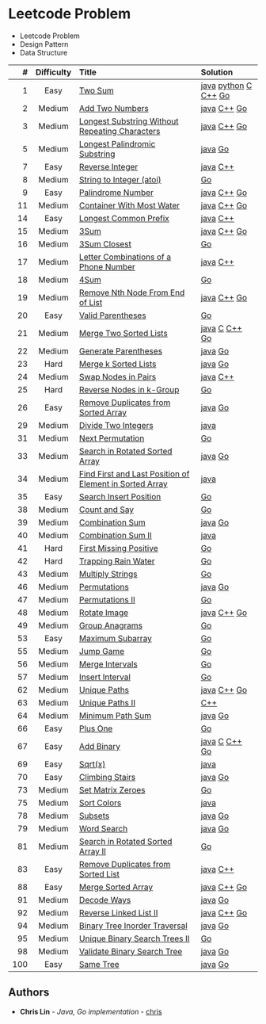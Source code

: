 # Leetcode Problem

* Leetcode Problem
* Design Pattern
* Data Structure

|    # | Difficulty | Title                                                                                                                                             | Solution                                                                                                                                                                                                                                                                                                                                                                                                                                                                    |
| ---: | :--------: | :------------------------------------------------------------------------------------------------------------------------------------------------ | :-------------------------------------------------------------------------------------------------------------------------------------------------------------------------------------------------------------------------------------------------------------------------------------------------------------------------------------------------------------------------------------------------------------------------------------------------------------------------- |
|    1 |    Easy    | [Two Sum](https://leetcode.com/problems/two-sum/)                                                                                                 | [java](https://github.com/dodoggyy/leetcode-practice/blob/master/src/com/easy/TwoSum_1.java)      [python](https://github.com/dodoggyy/leetcode-practice/blob/master/Py_src/)        [C](https://github.com/dodoggyy/leetcode-practice/blob/master/C_src/)      [C++](https://github.com/dodoggyy/leetcode-practice/blob/master/Cpp_src/easy/two_sum_1.cc)      [Go](https://github.com/dodoggyy/leetcode-practice/blob/master/Golang_src/easy/twoSum_1.go)                 |
|    2 |   Medium   | [Add Two Numbers](https://leetcode.com/problems/add-two-numbers/)                                                                                 | [java](https://github.com/dodoggyy/leetcode-practice/blob/master/src/com/medium/AddTwoNumbers_2.java)      [C++](https://github.com/dodoggyy/leetcode-practice/blob/master/Cpp_src/medium/add_two_numbers_2.cc)      [Go](https://github.com/dodoggyy/leetcode-practice/blob/master/Golang_src/medium/addTwoNumbers_2.go)                                                                                                                                                   |
|    3 |   Medium   | [Longest Substring Without Repeating Characters](https://leetcode.com/problems/longest-substring-without-repeating-characters/)                   | [java](https://github.com/dodoggyy/leetcode-practice/blob/master/src/com/medium/LongestSubstringWithoutRepeatingCharacters_3.java)      [C++](https://github.com/dodoggyy/leetcode-practice/blob/master/Cpp_src/medium/longest_substring_without_repeating_characters_3.cc)      [Go](https://github.com/dodoggyy/leetcode-practice/blob/master/Golang_src/medium/longestSubstringWithoutRepeatingCharacters_3.go)                                                          |
|    5 |   Medium   | [Longest Palindromic Substring](https://leetcode.com/problems/longest-palindromic-substring/)                                                     | [java](https://github.com/dodoggyy/leetcode-practice/blob/master/src/com/medium/LongestPalindromicSubstring_5.java)      [Go](https://github.com/dodoggyy/leetcode-practice/blob/master/Golang_src/medium/longestPalindromicSubstring_5.go)                                                                                                                                                                                                                                 |
|    7 |    Easy    | [Reverse Integer](https://leetcode.com/problems/reverse-integer/)                                                                                 | [java](https://github.com/dodoggyy/AlgorithmPractice/blob/master/src/com/practice/ReverseInteger.java)      [C++](https://github.com/dodoggyy/leetcode-practice/blob/master/Cpp_src/easy/reverse_integer_7.cc)                                                                                                                                                                                                                                                              |
|    8 |   Medium   | [String to Integer (atoi)](https://leetcode.com/problems/string-to-integer-atoi/)                                                                 | [Go](https://github.com/dodoggyy/leetcode-practice/blob/master/Golang_src/medium/stringToInteger_8.go)                                                                                                                                                                                                                                                                                                                                                                      |
|    9 |    Easy    | [Palindrome Number](https://leetcode.com/problems/palindrome-number/)                                                                             | [java](https://github.com/dodoggyy/leetcode-practice/blob/master/src/com/easy/PalindromeNumber_9.java)      [C++](https://github.com/dodoggyy/leetcode-practice/blob/master/Cpp_src/easy/palindrome_number_9.cc)      [Go](https://github.com/dodoggyy/leetcode-practice/blob/master/Golang_src/easy/palindromeNumber_9.go)                                                                                                                                                 |
|   11 |   Medium   | [Container With Most Water](https://leetcode.com/problems/container-with-most-water/)                                                             | [java](https://github.com/dodoggyy/leetcode-practice/blob/master/src/com/medium/ContainerWithMostWater_11.java)      [C++](https://github.com/dodoggyy/leetcode-practice/blob/master/Cpp_src/medium/container_with_most_water_11.cc)      [Go](https://github.com/dodoggyy/leetcode-practice/blob/master/Golang_src/medium/containerWithMostWater_11.go)                                                                                                                    |
|   14 |    Easy    | [Longest Common Prefix](https://leetcode.com/problems/two-sum/)                                                                                   | [java](https://github.com/dodoggyy/leetcode-practice/blob/master/src/com/easy/LongestCommonPrefix_14.java)      [C++](https://github.com/dodoggyy/leetcode-practice/blob/master/Cpp_src/easy/longest_common_prefix_14.cc)                                                                                                                                                                                                                                                   |  |
|   15 |   Medium   | [3Sum ](https://leetcode.com/problems/3sum/)                                                                                                      | [java](https://github.com/dodoggyy/leetcode-practice/blob/master/src/com/medium/ThreeSum_15.java)      [C++](https://github.com/dodoggyy/leetcode-practice/blob/master/Cpp_src/medium/3_sum.cc)      [Go](https://github.com/dodoggyy/leetcode-practice/blob/master/Golang_src/medium/3Sum_15.go)                                                                                                                                                                           |
|   16 |   Medium   | [3Sum Closest](https://leetcode.com/problems/3sum-closest/)                                                                                       | [Go](https://github.com/dodoggyy/leetcode-practice/blob/master/Golang_src/medium/3SumClosest_16.go)                                                                                                                                                                                                                                                                                                                                                                         |
|   17 |   Medium   | [Letter Combinations of a Phone Number](https://leetcode.com/problems/letter-combinations-of-a-phone-number/)                                     | [java](https://github.com/dodoggyy/leetcode-practice/blob/master/src/com/medium/LetterCombinationsOfAPhoneNumber_17.java)      [C++](https://github.com/dodoggyy/leetcode-practice/blob/master/Cpp_src/medium/letter_combinations_of_a_phone_number_17.cc)                                                                                                                                                                                                                  |
|   18 |   Medium   | [4Sum ](https://leetcode.com/problems/4sum/)                                                                                                      | [Go](https://github.com/dodoggyy/leetcode-practice/blob/master/Golang_src/medium/4Sum_18.go)                                                                                                                                                                                                                                                                                                                                                                                |
|   19 |   Medium   | [Remove Nth Node From End of List](https://leetcode.com/problems/remove-nth-node-from-end-of-list/)                                               | [java](https://github.com/dodoggyy/leetcode-practice/blob/master/src/com/medium/RemoveNthNodeFromEndofList_19.java)      [C++](https://github.com/dodoggyy/leetcode-practice/blob/master/Cpp_src/medium/remove_nth_node_from_end_of_list_19.cc)      [Go](https://github.com/dodoggyy/leetcode-practice/blob/master/Golang_src/medium/removeNthNodeFromEndOfList_19.go)                                                                                                     |
|   20 |    Easy    | [Valid Parentheses](https://leetcode.com/problems/valid-parentheses/)                                                                             | [Go](https://github.com/dodoggyy/leetcode-practice/blob/master/Golang_src/easy/validParentheses_20.go)                                                                                                                                                                                                                                                                                                                                                                      |
|   21 |   Medium   | [Merge Two Sorted Lists](https://leetcode.com/problems/merge-two-sorted-lists/)                                                                   | [java](https://github.com/dodoggyy/leetcode-practice/blob/master/src/com/easy/MergeTwoSortedLists_21.java)      [C](https://github.com/dodoggyy/leetcode-practice/blob/master/C_src/Easy/21_Merge_Two_Sorted_Lists/MergeTwoSortedLists_21.c)      [C++](https://github.com/dodoggyy/leetcode-practice/blob/master/Cpp_src/easy/merge_two_sorted_lists_21.cc)      [Go](https://github.com/dodoggyy/leetcode-practice/blob/master/Golang_src/easy/mergeTwoSortedLists_21.go) |
|   22 |   Medium   | [Generate Parentheses](https://leetcode.com/problems/generate-parentheses/)                                                                       | [java](https://github.com/dodoggyy/leetcode-practice/blob/master/src/com/medium/GenerateParentheses_22.java)      [Go](https://github.com/dodoggyy/leetcode-practice/blob/master/Golang_src/medium/generateParentheses_22.go)                                                                                                                                                                                                                                               |
|   23 |    Hard    | [Merge k Sorted Lists](https://leetcode.com/problems/merge-k-sorted-lists/)                                                                       | [java](https://github.com/dodoggyy/leetcode-practice/blob/master/src/com/hard/MergeKSortedLists_23.java)      [Go](https://github.com/dodoggyy/leetcode-practice/blob/master/Golang_src/hard/mergeKSortedLists_23.go)                                                                                                                                                                                                                                                       |
|   24 |   Medium   | [Swap Nodes in Pairs](https://leetcode.com/problems/swap-nodes-in-pairs/)                                                                         | [java](https://github.com/dodoggyy/leetcode-practice/blob/master/src/com/medium/SwapNodesinPairs_24.java)      [C++](https://github.com/dodoggyy/leetcode-practice/blob/master/Cpp_src/medium/swap_nodes_in_pairs_24.cc)                                                                                                                                                                                                                                                    |
|   25 |   Hard   | [Reverse Nodes in k-Group](https://leetcode.com/problems/reverse-nodes-in-k-group/)                                                                         | [Go](https://github.com/dodoggyy/leetcode-practice/blob/master/Golang_src/hard/reverseNodesInKGroup_25.go)  
|   26 |    Easy    | [Remove Duplicates from Sorted Array](https://leetcode.com/problems/remove-duplicates-from-sorted-array/)                                         | [java](https://github.com/dodoggyy/leetcode-practice/blob/master/src/com/easy/RemoveDuplicatesFromSortedArray_26.java)      [Go](https://github.com/dodoggyy/leetcode-practice/blob/master/Golang_src/easy/removeDuplicatesFromSortedArray_26.go)                                                                                                                                                                                                                           |
|   29 |   Medium   | [Divide Two Integers](https://leetcode.com/problems/divide-two-integers/)                                                                         | [java](https://github.com/dodoggyy/leetcode-practice/blob/master/src/com/medium/DivideTwoIntegers_29.java)                                                                                                                                                                                                                                                                                                                                                                  |
|   31 |   Medium   | [Next Permutation](https://leetcode.com/problems/next-permutation/)                                                   | [Go](https://github.com/dodoggyy/leetcode-practice/blob/master/Golang_src/medium/nextPermutation_31.go)   
|   33 |   Medium   | [Search in Rotated Sorted Array](https://leetcode.com/problems/search-in-rotated-sorted-array/)                                                   | [java](https://github.com/dodoggyy/leetcode-practice/blob/master/src/com/medium/SearchInRotatedSortedArray_33.java)      [Go](https://github.com/dodoggyy/leetcode-practice/blob/master/Golang_src/medium/searchInRotatedSortedArray_33.go)                                                                                                                                                                                                                                 |
|   34 |   Medium   | [Find First and Last Position of Element in Sorted Array](https://leetcode.com/problems/find-first-and-last-position-of-element-in-sorted-array/) | [java](https://github.com/dodoggyy/leetcode-practice/blob/master/src/com/medium/FindFirstAndLastPositionOfElementInSortedArray_34.java)                                                                                                                                                                                                                                                                                                                                     |
|   35 |    Easy    | [Search Insert Position](https://leetcode.com/problems/search-insert-position/)                                                                   | [Go](https://github.com/dodoggyy/leetcode-practice/blob/master/Golang_src/easy/addBsearchInsertPosition_35.go)                                                                                                                                                                                                                                                                                                                                                              |
|   38 |   Medium   | [Count and Say](https://leetcode.com/problems/count-and-say/)                                                                                     | [Go](https://github.com/dodoggyy/leetcode-practice/blob/master/Golang_src/medium/combinationSum_39.go)                                                                                                                                                                                                                                                                                                                                                                      |
|   39 |   Medium   | [Combination Sum](https://leetcode.com/problems/combination-sum/)                                                                                 | [java](https://github.com/dodoggyy/leetcode-practice/blob/master/src/com/medium/CombinationSum_39.java)      [Go](https://github.com/dodoggyy/leetcode-practice/blob/master/Golang_src/medium/combinationSum_39.go)                                                                                                                                                                                                                                                         |  |
|   40 |   Medium   | [Combination Sum II](https://leetcode.com/problems/combination-sum-ii/)                                                                           | [java](https://github.com/dodoggyy/leetcode-practice/blob/master/src/com/medium/CombinationSumII_40.java)                                                                                                                                                                                                                                                                                                                                                                   |
|   41 |    Hard    | [First Missing Positive](https://leetcode.com/problems/first-missing-positive/)                                                                   | [Go](https://github.com/dodoggyy/leetcode-practice/blob/master/Golang_src/hard/firstMissingPositive_41.go)                                                                                                                                                                                                                                                                                                                                                                  |
|   42 |    Hard    | [Trapping Rain Water](https://leetcode.com/problems/trapping-rain-water/)                                                                   | [Go](https://github.com/dodoggyy/leetcode-practice/blob/master/Golang_src/hard/trappingRainWater_42.go)                                                                                             
|   43 |   Medium   | [Multiply Strings](https://leetcode.com/problems/multiply-strings/)                                                                               | [Go](https://github.com/dodoggyy/leetcode-practice/blob/master/Golang_src/medium/multiplyStrings_43.go)                                                                                                                                                                                                                                                                                                                                                                     |
|   46 |   Medium   | [Permutations ](https://leetcode.com/problems/permutations/)                                                                                      | [java](https://github.com/dodoggyy/leetcode-practice/blob/master/src/com/medium/Permutations_46.java)      [Go](https://github.com/dodoggyy/leetcode-practice/blob/master/Golang_src/medium/permutation_46.go)                                                                                                                                                                                                                                                              |
|   47 |   Medium   | [Permutations II](https://leetcode.com/problems/permutations-ii/)                                                                                 | [Go](https://github.com/dodoggyy/leetcode-practice/blob/master/Golang_src/medium/permutationsII_47.go)                                                                                                                                                                                                                                                                                                                                                                      |
|   48 |   Medium   | [Rotate Image](https://leetcode.com/problems/rotate-image//)                                                                                      | [java](https://github.com/dodoggyy/leetcode-practice/blob/master/src/com/medium/RotateImage_48.java)      [C++](https://github.com/dodoggyy/leetcode-practice/blob/master/Cpp_src/medium/rotate_image_48.cc)      [Go](https://github.com/dodoggyy/leetcode-practice/blob/master/Golang_src/medium/rotateImage_48.go)                                                                                                                                                       |
|   49 |   Medium   | [Group Anagrams](https://leetcode.com/problems/group-anagrams/)                                                                                   | [Go](https://github.com/dodoggyy/leetcode-practice/blob/master/Golang_src/medium/groupAnagrams_49.go)                                                                                                                                                                                                                                                                                                                                                                       |
|   53 |    Easy    | [Maximum Subarray](https://leetcode.com/problems/maximum-subarray/)                                                                               | [Go](https://github.com/dodoggyy/leetcode-practice/blob/master/Golang_src/easy/maximumSubarray_53.go)                                                                                                                                                                                                                                                                                                                                                                       |
|   55 |   Medium   | [Jump Game](https://leetcode.com/problems/jump-game/)                                                                                             | [Go](https://github.com/dodoggyy/leetcode-practice/blob/master/Golang_src/medium/mergeIntervals_56.go)                                                                                                                                                                                                                                                                                                                                                                      |
|   56 |   Medium   | [Merge Intervals](https://leetcode.com/problems/merge-intervals/)                                                                                 | [Go](https://github.com/dodoggyy/leetcode-practice/blob/master/Golang_src/medium/mergeIntervals_56.go)                                                                                                                                                                                                                                                                                                                                                                      |
|   57 |   Medium   | [Insert Interval](https://leetcode.com/problems/insert-interval/)                                                                                 | [Go](https://github.com/dodoggyy/leetcode-practice/blob/master/Golang_src/medium/insertInterval_57.go)                                                                                                                                                                                                                                                                                                                                                                      |
|   62 |   Medium   | [Unique Paths](https://leetcode.com/problems/unique-paths/)                                                                                       | [java](https://github.com/dodoggyy/leetcode-practice/blob/master/src/com/medium/UniquePaths_62.java)      [C++](https://github.com/dodoggyy/leetcode-practice/blob/master/Cpp_src/medium/unique_paths_62.cc)      [Go](https://github.com/dodoggyy/leetcode-practice/blob/master/Golang_src/medium/uniquePaths_62.go)                                                                                                                                                       |
|   63 |   Medium   | [Unique Paths II](https://leetcode.com/problems/unique-paths-ii/)                                                                                 | [C++](https://github.com/dodoggyy/leetcode-practice/blob/master/Cpp_src/medium/unique_paths_II_63.cc)                                                                                                                                                                                                                                                                                                                                                                       |
|   64 |   Medium   | [Minimum Path Sum](https://leetcode.com/problems/minimum-path-sum/)                                                                               | [java](https://github.com/dodoggyy/leetcode-practice/blob/master/src/com/medium/MinimumPathSum_64.java)      [Go](https://github.com/dodoggyy/leetcode-practice/blob/master/Golang_src/medium/minimumPathSum_64.go)                                                                                                                                                                                                                                                         |
|   66 |    Easy    | [Plus One](https://leetcode.com/problems/plus-one/)                                                                                               | [Go](https://github.com/dodoggyy/leetcode-practice/blob/master/Golang_src/easy/plusOne_66.go)                                                                                                                                                                                                                                                                                                                                                                               |
|   67 |    Easy    | [Add Binary](https://leetcode.com/problems/add-binary/)                                                                                           | [java](https://github.com/dodoggyy/leetcode-practice/blob/master/src/com/easy/AddBinary_67.java)      [C](https://github.com/dodoggyy/leetcode-practice/blob/master/C_src/Easy/67_Add_Binary/AddBinary_67.c)      [C++](https://github.com/dodoggyy/leetcode-practice/blob/master/Cpp_src/easy/add_binary_67.cc)      [Go](https://github.com/dodoggyy/leetcode-practice/blob/master/Golang_src/easy/addBinary_67.go)                                                       |
|   69 |    Easy    | [Sqrt(x)](https://leetcode.com/problems/sqrtx/)                                                                                                   | [java](https://github.com/dodoggyy/leetcode-practice/blob/master/src/com/easy/Sqrtx_69.java)                                                                                                                                                                                                                                                                                                                                                                                |
|   70 |    Easy    | [Climbing Stairs](https://leetcode.com/problems/climbing-stairs/)                                                                                 | [java](https://github.com/dodoggyy/leetcode-practice/blob/master/src/com/easy/ClimbingStairs_70.java)      [Go](https://github.com/dodoggyy/leetcode-practice/blob/master/Golang_src/easy/climbingStairs_70.go)                                                                                                                                                                                                                                                             |
|   73 |   Medium   | [Set Matrix Zeroes](https://leetcode.com/problems/set-matrix-zeroes/)                                                                             | [Go](https://github.com/dodoggyy/leetcode-practice/blob/master/Golang_src/medium/setMatrixZeroes_73.go)                                                                                                                                                                                                                                                                                                                                                                     |
|   75 |   Medium   | [Sort Colors](https://leetcode.com/problems/sort-colors/)                                                                                         | [java](https://github.com/dodoggyy/leetcode-practice/blob/master/src/com/medium/SortColors_75.java)                                                                                                                                                                                                                                                                                                                                                                         |
|   78 |   Medium   | [Subsets ](https://leetcode.com/problems/subsets/)                                                                                                | [java](https://github.com/dodoggyy/leetcode-practice/blob/master/src/com/medium/Subsets_78.java)      [Go](https://github.com/dodoggyy/leetcode-practice/blob/master/Golang_src/medium/subsets_78.go)                                                                                                                                                                                                                                                                       |
|   79 |   Medium   | [Word Search](https://leetcode.com/problems/word-search/)                                                                                         | [java](https://github.com/dodoggyy/leetcode-practice/blob/master/src/com/medium/WordSearch_79.java)      [Go](https://github.com/dodoggyy/leetcode-practice/blob/master/Golang_src/medium/wordSearch_79.go)                                                                                                                                                                                                                                                                 |
|   81 |   Medium   | [Search in Rotated Sorted Array II](https://leetcode.com/problems/search-in-rotated-sorted-array-ii/)                                             | [Go](https://github.com/dodoggyy/leetcode-practice/blob/master/Golang_src/medium/searchInRotatedSortedArrayII_81.go)                                                                                                                                                                                                                                                                                                                                                        |
|   83 |    Easy    | [Remove Duplicates from Sorted List](https://leetcode.com/problems/remove-duplicates-from-sorted-list/)                                           | [java](https://github.com/dodoggyy/leetcode-practice/blob/master/src/com/easy/RemoveDuplicatesfromSortedList_83.java)      [C++](https://github.com/dodoggyy/leetcode-practice/blob/master/Cpp_src/easy/remove_duplicates_from_sorted_list_83.cc)                                                                                                                                                                                                                           |
|   88 |    Easy    | [Merge Sorted Array](https://leetcode.com/problems/merge-sorted-array/)                                                                           | [java](https://github.com/dodoggyy/leetcode-practice/blob/master/src/com/easy/MergeSortedArray_88.java)      [C++](https://github.com/dodoggyy/leetcode-practice/blob/master/Cpp_src/easy/merge_sorted_array_88.cc)     [Go](https://github.com/dodoggyy/leetcode-practice/blob/master/Golang_src/easy/mergeSortedArray_88.go)                                                                                                                                              |
|   91 |   Medium   | [Decode Ways](https://leetcode.com/problems/decode-ways/)                                                                                         | [java](https://github.com/dodoggyy/leetcode-practice/blob/master/src/com/medium/DecodeWays_91.java)     [Go](https://github.com/dodoggyy/leetcode-practice/blob/master/Golang_src/medium/decodeWays_91.go)                                                                                                                                                                                                                                                                  |
|   92 |   Medium   | [Reverse Linked List II](https://leetcode.com/problems/reverse-linked-list-ii/)                                                                   | [java](https://github.com/dodoggyy/leetcode-practice/blob/master/src/com/medium/ReverseLinkedListII_92.java)      [C++](https://github.com/dodoggyy/leetcode-practice/blob/master/Cpp_src/medium/reverse_linked_list_II_92.cc)     [Go](https://github.com/dodoggyy/leetcode-practice/blob/master/Golang_src/medium/reverseLinkedListII_92.go)                                                                                                                              |
|   94 |   Medium   | [Binary Tree Inorder Traversal](https://leetcode.com/problems/binary-tree-inorder-traversal/)                                                     | [java](https://github.com/dodoggyy/leetcode-practice/blob/master/src/com/medium/BinaryTreeInorderTraversal_94.java)      [Go](https://github.com/dodoggyy/leetcode-practice/blob/master/Golang_src/medium/binaryTreeInorderTraversal_94.go)                                                                                                                                                                                                                                 |
|   95 |   Medium   | [Unique Binary Search Trees II](https://leetcode.com/problems/unique-binary-search-trees-ii/description/)                                         | [Go](https://github.com/dodoggyy/leetcode-practice/blob/master/Golang_src/medium/uniqueBinarySearchTreesII_95.go)                                                                                                                                                                                                                                                                                                                                                           |
|   98 |   Medium   | [Validate Binary Search Tree](https://leetcode.com/problems/validate-binary-search-tree/)                                                         | [java](https://github.com/dodoggyy/leetcode-practice/blob/master/src/com/medium/ValidateBinarySearchTree_98.java)     [Go](https://github.com/dodoggyy/leetcode-practice/blob/master/Golang_src/medium/validateBinarySearchTree_98.go)                                                                                                                                                                                                                                      |
|  100 |    Easy    | [Same Tree](https://leetcode.com/problems/same-tree/)                                                                                             | [java](https://github.com/dodoggyy/leetcode-practice/blob/master/src/com/easy/SameTree_100.java)      [Go](https://github.com/dodoggyy/leetcode-practice/blob/master/Golang_src/easy/sameTree_100.go)                                                                                                                                                                                                                                                                       |


## Authors

* **Chris Lin** - *Java, Go implementation* - [chris](https://www.linkedin.com/in/quanliang-lin-5009ba139/)